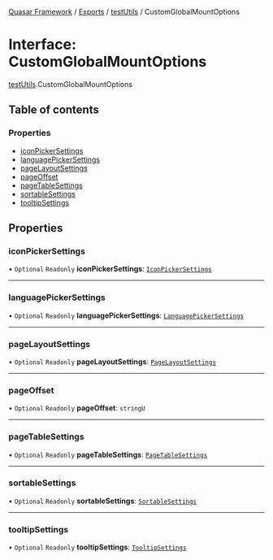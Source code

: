 [Quasar Framework](../index.md) / [Exports](../modules.md) / [testUtils](../modules/testUtils.md) / CustomGlobalMountOptions

# Interface: CustomGlobalMountOptions

[testUtils](../modules/testUtils.md).CustomGlobalMountOptions

## Table of contents

### Properties

- [iconPickerSettings](testUtils.CustomGlobalMountOptions.md#iconpickersettings)
- [languagePickerSettings](testUtils.CustomGlobalMountOptions.md#languagepickersettings)
- [pageLayoutSettings](testUtils.CustomGlobalMountOptions.md#pagelayoutsettings)
- [pageOffset](testUtils.CustomGlobalMountOptions.md#pageoffset)
- [pageTableSettings](testUtils.CustomGlobalMountOptions.md#pagetablesettings)
- [sortableSettings](testUtils.CustomGlobalMountOptions.md#sortablesettings)
- [tooltipSettings](testUtils.CustomGlobalMountOptions.md#tooltipsettings)

## Properties

### iconPickerSettings

• `Optional` `Readonly` **iconPickerSettings**: [`IconPickerSettings`](components_XIconPicker_extras.IconPickerSettings.md)

___

### languagePickerSettings

• `Optional` `Readonly` **languagePickerSettings**: [`LanguagePickerSettings`](components_XLanguagePicker_extras.LanguagePickerSettings.md)

___

### pageLayoutSettings

• `Optional` `Readonly` **pageLayoutSettings**: [`PageLayoutSettings`](components_XPageLayout_extras.PageLayoutSettings.md)

___

### pageOffset

• `Optional` `Readonly` **pageOffset**: `stringU`

___

### pageTableSettings

• `Optional` `Readonly` **pageTableSettings**: [`PageTableSettings`](components_XPageTable_extras.PageTableSettings.md)

___

### sortableSettings

• `Optional` `Readonly` **sortableSettings**: [`SortableSettings`](components_XSortable_extras.SortableSettings.md)

___

### tooltipSettings

• `Optional` `Readonly` **tooltipSettings**: [`TooltipSettings`](components_XTooltip_extras.TooltipSettings.md)
